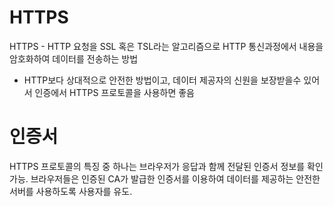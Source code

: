 # HTTPS
HTTPS - HTTP 요청을 SSL 혹은 TSL라는 알고리즘으로 HTTP 통신과정에서 내용을 암호화하여 데이터를 전송하는 방법
- HTTP보다 상대적으로 안전한 방법이고, 데이터 제공자의 신원을 보장받을수 있어서 인증에서 HTTPS 프로토콜을 사용하면 좋음
# 인증서
HTTPS 프로토콜의 특징 중 하나는 브라우저가 응답과 함께 전달된 인증서 정보를 확인가능.
브라우저들은 인증된 CA가 발급한 인증서를 이용하여 데이터를 제공하는 안전한 서버를 사용하도록 사용자를 유도.
